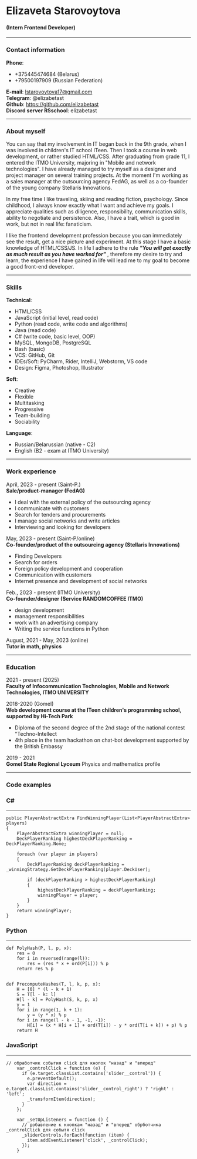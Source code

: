 # Elizaveta Starovoytova
#### (Intern Frontend Developer)
---
### Contact information
__Phone__: 
* +375445474684 (Belarus)
* +79500197909 (Russian Federation)

__E-mail__: lstarovoytova17@gmail.com  
__Telegram__: @elizabetast  
__Github__: https://github.com/elizabetast  
__Discord server RSschool__: elizabetast   

---

### About myself
You can say that my involvement in IT began back in the 9th grade, when I was involved in children's IT school ITeen. Then I took a course in web development, or rather studied HTML/CSS. After graduating from grade 11, I entered the ITMO University, majoring in "Mobile and network technologies". I have already managed to try myself as a designer and project manager on several training projects. At the moment I'm working as a sales manager at the outsourcing agency FedAG, as well as a co-founder of the young company Stellaris Innovations.  

In my free time I like traveling, skiing and reading fiction, psychology. Since childhood, I always know exactly what I want and achieve my goals. I appreciate qualities such as diligence, responsibility, communication skills, ability to negotiate and persistence. Also, I have a trait, which is good in work, but not in real life: fanaticism.

I like the frontend development profession because you can immediately see the result, get a nice picture and experiment. At this stage I have a basic knowledge of HTML/CSS/JS. In life I adhere to the rule ___"You will get exactly as much result as you have worked for"___ , therefore my desire to try and learn, the experience I have gained in life will lead me to my goal to become a good front-end developer.

---

### Skills

__Technical__:
+ HTML/CSS
+ JavaScript (initial level, read code)
+ Python (read code, write code and algorithms)
+ Java (read code)
+ C# (write code, basic level, OOP)
+ MySQL, MongoDB, PostgreSQL
+ Bash (basic)
+ VCS: GitHub, Git
+ IDEs/Soft: PyCharm, Rider, IntelliJ, Webstorm, VS code
+ Design: Figma, Photoshop, Illustrator

__Soft__:
+ Creative
+ Flexible
+ Multitasking
+ Progressive
+ Team-building
+ Sociability

__Language__:
+ Russian/Belarussian (native - C2)
+ English (B2 - exam at ITMO University)

---

### Work experience

April, 2023 - present (Saint-P.)  
__Sale/product-manager (FedAG)__
- I deal with the external policy of the outsourcing agency
- I communicate with customers
- Search for tenders and procurements
- I manage social networks and write articles
- Interviewing and looking for developers

May, 2023 - present (Saint-P/online)  
__Co-founder/product of the outsourcing agency (Stellaris Innovations)__
- Finding Developers
- Search for orders
- Foreign policy development and cooperation
- Communication with customers
- Internet presence and development of social networks

Feb., 2023 - present (ITMO University)  
__Co-founder/designer (Service RANDOMCOFFEE ITMO)__
- design development
- management responsibilities
- work with an advertising company
- Writing the service functions in Python

August, 2021 - May, 2023 (online)  
__Tutor in math, physics__  

--- 

### Education 

2021 - present (2025)  
__Faculty of Infocommunication Technologies, Mobile and Network Technologies, ITMO UNIVERSITY__

2018-2020 (Gomel)  
__Web development course at the ITeen children's programming school, supported by Hi-Tech Park__
+ Diploma of the second degree of the 2nd stage of the national contest "Techno-Intellect
+ 4th place in the team hackathon on chat-bot development supported by the British Embassy

2019 - 2021  
__Gomel State Regional Lyceum__
Physics and mathematics profile  

---

### Code examples

### C#
***
    public PlayerAbstractExtra FindWinningPlayer(List<PlayerAbstractExtra> players)
    {
        PlayerAbstractExtra winningPlayer = null;
        DeckPlayerRanking highestDeckPlayerRanking = DeckPlayerRanking.None;

        foreach (var player in players)
        {
            DeckPlayerRanking deckPlayerRanking = _winningStrategy.GetDeckPlayerRanking(player.DeckUser);

            if (deckPlayerRanking > highestDeckPlayerRanking)
            {
                highestDeckPlayerRanking = deckPlayerRanking;
                winningPlayer = player;
            }
        }
        return winningPlayer;
    }

### Python
***
    def PolyHash(P, l, p, x):
        res = 0
        for i in reversed(range(l)):
            res = (res * x + ord(P[i])) % p
        return res % p


    def PrecomputeHashes(T, l, k, p, x):
        H = [0] * (l - k + 1)
        S = T[l - k: l]
        H[l - k] = PolyHash(S, k, p, x)
        y = 1
        for i in range(1, k + 1):
            y = (y * x) % p
        for i in range(l - k - 1, -1, -1):
            H[i] = (x * H[i + 1] + ord(T[i]) - y * ord(T[i + k]) + p) % p
        return H

### JavaScript
***

    // обработчик события click для кнопок "назад" и "вперед"
        var _controlClick = function (e) {
          if (e.target.classList.contains('slider__control')) {
            e.preventDefault();
            var direction = e.target.classList.contains('slider__control_right') ? 'right' : 'left';
            _transformItem(direction);
          }
        };

        var _setUpListeners = function () {
          // добавление к кнопкам "назад" и "вперед" обрботчика _controlClick для событя click
          _sliderControls.forEach(function (item) {
            item.addEventListener('click', _controlClick);
          });
        }
